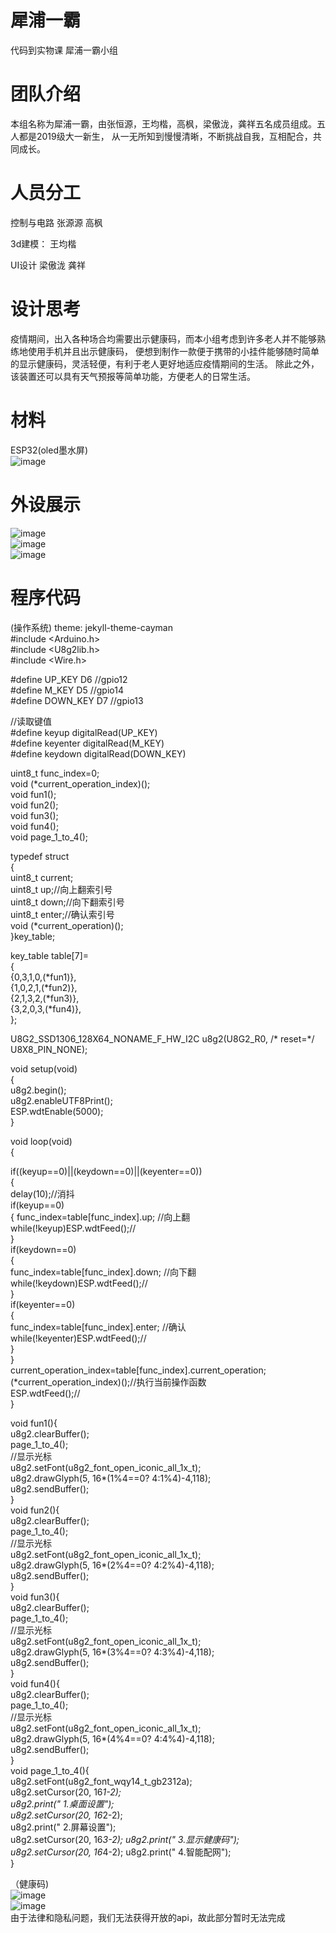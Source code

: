 犀浦一霸
========

代码到实物课 犀浦一霸小组

团队介绍
========
本组名称为犀浦一霸，由张恒源，王均楷，高枫，梁傲泷，龚祥五名成员组成。五人都是2019级大一新生，
从一无所知到慢慢清晰，不断挑战自我，互相配合，共同成长。

人员分工
======
控制与电路 张源源 高枫

3d建模： 王均楷

UI设计   梁傲泷 龚祥

设计思考
========
疫情期间，出入各种场合均需要出示健康码，而本小组考虑到许多老人并不能够熟练地使用手机并且出示健康码，
便想到制作一款便于携带的小挂件能够随时简单的显示健康码，灵活轻便，有利于老人更好地适应疫情期间的生活。
除此之外，该装置还可以具有天气预报等简单功能，方便老人的日常生活。

材料
======
ESP32(oled墨水屏)  
![image](https://github.com/andy-sketch/perpetual-motion-machine/blob/master/images/Screenshot_20200630_194455.jpg)       

外设展示
=======
![image](https://github.com/andy-sketch/perpetual-motion-machine/blob/master/images/27A51970C41FAAD1358EC1D81E7D9AC3.png)  
![image](https://github.com/andy-sketch/perpetual-motion-machine/blob/master/images/461C8AC4D8935CDB4637BDF96AFEABDC.png)    
![image](https://github.com/andy-sketch/perpetual-motion-machine/blob/master/images/D019F2FBBC0818A30D6ADBF69D43A1B5.png)  

程序代码
======

(操作系统)
theme: jekyll-theme-cayman  
#include <Arduino.h>  
#include <U8g2lib.h>  
#include <Wire.h>  

#define UP_KEY      D6 //gpio12  
#define M_KEY       D5 //gpio14  
#define DOWN_KEY    D7 //gpio13  

//读取键值  
#define keyup     digitalRead(UP_KEY)  
#define keyenter  digitalRead(M_KEY)  
#define keydown   digitalRead(DOWN_KEY)  

uint8_t func_index=0;  
void (*current_operation_index)();  
void fun1();  
void fun2();  
void fun3();  
void fun4();  
void page_1_to_4();  

typedef struct  
{  
  uint8_t current;  
  uint8_t up;//向上翻索引号  
  uint8_t down;//向下翻索引号  
  uint8_t enter;//确认索引号  
  void (*current_operation)();  
}key_table;  

key_table table[7]=  
{  
  {0,3,1,0,(*fun1)},  
  {1,0,2,1,(*fun2)},  
  {2,1,3,2,(*fun3)},  
  {3,2,0,3,(*fun4)},  
};  

U8G2_SSD1306_128X64_NONAME_F_HW_I2C u8g2(U8G2_R0, /* reset=*/ U8X8_PIN_NONE);  

void setup(void)  
{  
  u8g2.begin();  
  u8g2.enableUTF8Print();  
  ESP.wdtEnable(5000);  
}  

void loop(void)  
{  
  
  if((keyup==0)||(keydown==0)||(keyenter==0))  
  {  
    delay(10);//消抖  
    if(keyup==0)  
    {
    func_index=table[func_index].up;    //向上翻  
    while(!keyup)ESP.wdtFeed();//  
   }  
    if(keydown==0)  
    {  
      func_index=table[func_index].down;    //向下翻  
      while(!keydown)ESP.wdtFeed();//  
    }  
    if(keyenter==0)  
   {  
      func_index=table[func_index].enter;    //确认  
      while(!keyenter)ESP.wdtFeed();//  
   }  
  }  
   current_operation_index=table[func_index].current_operation;  
  (*current_operation_index)();//执行当前操作函数  
  ESP.wdtFeed();//  
}  

void fun1(){  
  u8g2.clearBuffer();  
  page_1_to_4();  
  //显示光标  
  u8g2.setFont(u8g2_font_open_iconic_all_1x_t);  
  u8g2.drawGlyph(5, 16*(1%4==0? 4:1%4)-4,118);  
  u8g2.sendBuffer();  
}  
void fun2(){  
  u8g2.clearBuffer();  
  page_1_to_4();  
  //显示光标  
  u8g2.setFont(u8g2_font_open_iconic_all_1x_t);  
  u8g2.drawGlyph(5, 16*(2%4==0? 4:2%4)-4,118);  
  u8g2.sendBuffer();  
}  
void fun3(){  
  u8g2.clearBuffer();  
  page_1_to_4();  
  //显示光标  
  u8g2.setFont(u8g2_font_open_iconic_all_1x_t);  
  u8g2.drawGlyph(5, 16*(3%4==0? 4:3%4)-4,118);  
  u8g2.sendBuffer();  
}  
void fun4(){  
  u8g2.clearBuffer();  
  page_1_to_4();  
  //显示光标  
  u8g2.setFont(u8g2_font_open_iconic_all_1x_t);  
  u8g2.drawGlyph(5, 16*(4%4==0? 4:4%4)-4,118);  
  u8g2.sendBuffer();  
}  
void page_1_to_4(){  
  u8g2.setFont(u8g2_font_wqy14_t_gb2312a);  
  u8g2.setCursor(20, 16*1-2);  
  u8g2.print(" 1.桌面设置");  
  u8g2.setCursor(20, 16*2-2);  
  u8g2.print(" 2.屏幕设置");  
  u8g2.setCursor(20, 16*3-2);
  u8g2.print(" 3.显示健康码");  
  u8g2.setCursor(20, 16*4-2);
  u8g2.print(" 4.智能配网");  
}

（健康码)  
![image](https://github.com/andy-sketch/perpetual-motion-machine/blob/master/images/B5526F45E3C4C5F5E8DD753F22A9F523.png)  
![image](https://github.com/andy-sketch/perpetual-motion-machine/blob/master/images/FB293080490170D529A06A052250DCC0.png)  
由于法律和隐私问题，我们无法获得开放的api，故此部分暂时无法完成
